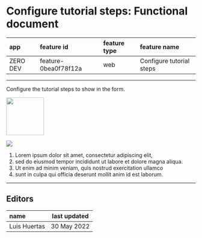 # Configure tutorial steps: Functional document

| app      | feature id           | feature type | feature name             |
| :------- | :------------------- | :----------- | :----------------------- |
| ZERO DEV | feature-0bea0f78f12a | web          | Configure tutorial steps |

---

Configure the tutorial steps to show in the form.

<img src="https://i.ibb.co/rt0Hf3q/video.png" width="100">

![](https://instrktiv.com/media/user-manual-template/screenshots-snagit.webp)

1. Lorem ipsum dolor sit amet, consectetur adipiscing elit,
2. sed do eiusmod tempor incididunt ut labore et dolore magna aliqua.
3. Ut enim ad minim veniam, quis nostrud exercitation ullamco
4. sunt in culpa qui officia deserunt mollit anim id est laborum.

---

## Editors

| name         | last updated |
| :----------- | ------------ |
| Luis Huertas | 30 May 2022  |
